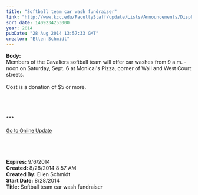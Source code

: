 ```yaml
---
title: "Softball team car wash fundraiser"
link: "http://www.kcc.edu/FacultyStaff/update/Lists/Announcements/DispForm.aspx?ID=1608"
sort_date: 1409234253000
year: 2014
pubDate: "28 Aug 2014 13:57:33 GMT"
creator: "Ellen Schmidt"
---
```


<div><b>Body:</b> <div class="ExternalClass888F6CE682A542F6B7ADCE6B56D45BA9"><div>Members of the Cavaliers softball team will offer car washes from 9 a.m. - noon on Saturday, Sept. 6 at Monical's Pizza, corner of Wall and West Court streets.</div>
<div> </div>
<div>Cost is a donation of $5 or more.</div>
<div> </div>
<div> </div>
<div>
<div><br /></div>
<div><br />***</div>
<div> </div>
<div></div>
<div>
<div><font size="2"><a href="/FacultyStaff/update/Pages/dailyupdate.aspx">Go to Online Update</a></font></div>
<div><font size="2"></font> </div></div></div>
<div> </div>
<div><br /> </div></div></div>
<div><b>Expires:</b> 9/6/2014</div>
<div><b>Created:</b> 8/28/2014 8:57 AM</div>
<div><b>Created By:</b> Ellen Schmidt</div>
<div><b>Start Date:</b> 8/28/2014</div>
<div><b>Title:</b> Softball team car wash fundraiser</div>
